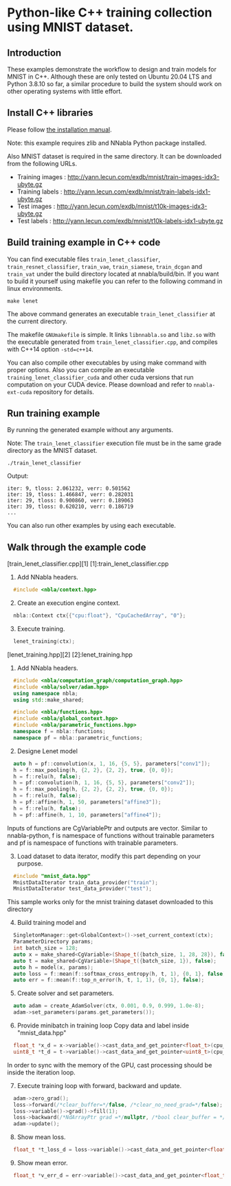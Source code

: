 # Python-like C++ training collection using MNIST dataset.

## Introduction

These examples demonstrate the workflow to design and train models for MNIST in C++.
Although these are only tested on Ubuntu 20.04 LTS and Python 3.8.10 so far,
a similar procedure to build the system should work on other operating systems with little effort.

## Install C++ libraries

Please follow [the installation manual](https://github.com/sony/nnabla/blob/master/doc/build/build_cpp_utils.md).

Note: this example requires zlib and NNabla Python package installed.

Also MNIST dataset is required in the same directory.
It can be downloaded from the following URLs.
* Training images : http://yann.lecun.com/exdb/mnist/train-images-idx3-ubyte.gz
* Training labels : http://yann.lecun.com/exdb/mnist/train-labels-idx1-ubyte.gz
* Test images : http://yann.lecun.com/exdb/mnist/t10k-images-idx3-ubyte.gz
* Test labels : http://yann.lecun.com/exdb/mnist/t10k-labels-idx1-ubyte.gz

## Build training example in C++ code
You can find executable files `train_lenet_classifier`, `train_resnet_classifier`, `train_vae`, `train_siamese`, `train_dcgan` and `train_vat` under the build directory located at nnabla/build/bin.
If you want to build it yourself using makefile you can refer to the following command in linux environments.

```shell
make lenet
```

The above command generates an executable `train_lenet_classifier` at the current directory.

The makefile `GNUmakefile` is simple.
It links `libnnabla.so` and `libz.so` with the executable generated from `train_lenet_classifier.cpp`, and compiles with C++14 option `-std=c++14`.

You can also compile other executables by using make command with proper options.
Also you can compile an executable `training_lenet_classifier_cuda` and other cuda versions that run computation on your CUDA device.
Please download and refer to `nnabla-ext-cuda` repository for details.

## Run training example
By running the generated example without any arguments. 

Note: The `train_lenet_classifier` execution file must be in the same grade directory as the MNIST dataset.

```shell
./train_lenet_classifier
```

Output:
```
iter: 9, tloss: 2.061232, verr: 0.501562
iter: 19, tloss: 1.466847, verr: 0.282031
iter: 29, tloss: 0.900860, verr: 0.189063
iter: 39, tloss: 0.620210, verr: 0.186719
...
```

You can also run other examples by using each executable.


## Walk through the example code

[train_lenet_classifier.cpp][1]
[1]:train_lenet_classifier.cpp
1. Add NNabla headers.
```c++
  #include <nbla/context.hpp>
```

2. Create an execution engine context.
```c++
  nbla::Context ctx{{"cpu:float"}, "CpuCachedArray", "0"};
```

3. Execute training.
```c++
  lenet_training(ctx);
```

[lenet_training.hpp][2]
[2]:lenet_training.hpp
1. Add NNabla headers.
```c++
  #include <nbla/computation_graph/computation_graph.hpp>
  #include <nbla/solver/adam.hpp>
  using namespace nbla;
  using std::make_shared;

  #include <nbla/functions.hpp>
  #include <nbla/global_context.hpp>
  #include <nbla/parametric_functions.hpp>
  namespace f = nbla::functions;
  namespace pf = nbla::parametric_functions;
```

2. Designe Lenet model
```c++
  auto h = pf::convolution(x, 1, 16, {5, 5}, parameters["conv1"]);
  h = f::max_pooling(h, {2, 2}, {2, 2}, true, {0, 0});
  h = f::relu(h, false);
  h = pf::convolution(h, 1, 16, {5, 5}, parameters["conv2"]);
  h = f::max_pooling(h, {2, 2}, {2, 2}, true, {0, 0});
  h = f::relu(h, false);
  h = pf::affine(h, 1, 50, parameters["affine3"]);
  h = f::relu(h, false);
  h = pf::affine(h, 1, 10, parameters["affine4"]);
```
 Inputs of functions are CgVariablePtr and outputs are vector<CgVariablePtr>.
 Similar to nnabla-python, f is namespace of functions without trainable parameters
 and pf is namespace of functions with trainable parameters.

3. Load dataset to data iterator, modify this part depending on your purpose.
```c++
  #include "mnist_data.hpp"
  MnistDataIterator train_data_provider("train");
  MnistDataIterator test_data_provider("test");
```
  This sample works only for the mnist training dataset downloaded to this directory

4. Build training model and
```c++
  SingletonManager::get<GlobalContext>()->set_current_context(ctx);
  ParameterDirectory params;
  int batch_size = 128;
  auto x = make_shared<CgVariable>(Shape_t({batch_size, 1, 28, 28}), false);
  auto t = make_shared<CgVariable>(Shape_t({batch_size, 1}), false);
  auto h = model(x, params);
  auto loss = f::mean(f::softmax_cross_entropy(h, t, 1), {0, 1}, false);
  auto err = f::mean(f::top_n_error(h, t, 1, 1), {0, 1}, false);
```

5. Create solver and set parameters.
```c++
  auto adam = create_AdamSolver(ctx, 0.001, 0.9, 0.999, 1.0e-8);
  adam->set_parameters(params.get_parameters());
```

6. Provide minibatch in training loop
   Copy data and label inside "mnist_data.hpp"
```c++
  float_t *x_d = x->variable()->cast_data_and_get_pointer<float_t>(cpu_ctx, true);
  uint8_t *t_d = t->variable()->cast_data_and_get_pointer<uint8_t>(cpu_ctx, true);
```
In order to sync with the memory of the GPU, cast processing should be inside the iteration loop.

7. Execute training loop with forward, backward and update.
```c++
  adam->zero_grad();
  loss->forward(/*clear_buffer=*/false, /*clear_no_need_grad=*/false);
  loss->variable()->grad()->fill(1);
  loss->backward(/*NdArrayPtr grad =*/nullptr, /*bool clear_buffer = */false);
  adam->update();
```
8. Show mean loss.
```c++
  float_t *t_loss_d = loss->variable()->cast_data_and_get_pointer<float_t>(cpu_ctx, false);
```

9. Show mean error.
```c++
  float_t *v_err_d = err->variable()->cast_data_and_get_pointer<float_t>(cpu_ctx, false);
```